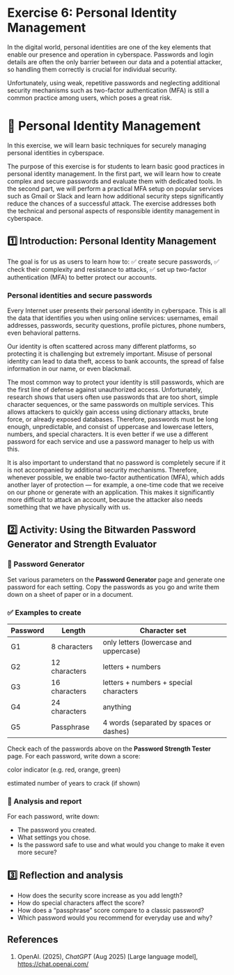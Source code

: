# Exercise 6: Personal Identity Management

In the digital world, personal identities are one of the key elements that enable our presence and operation in cyberspace. Passwords and login details are often the only barrier between our data and a potential attacker, so handling them correctly is crucial for individual security.

Unfortunately, using weak, repetitive passwords and neglecting additional security mechanisms such as two-factor authentication (MFA) is still a common practice among users, which poses a great risk.

# 🧪 Personal Identity Management

In this exercise, we will learn basic techniques for securely managing personal identities in cyberspace.

The purpose of this exercise is for students to learn basic good practices in personal identity management. In the first part, we will learn how to create complex and secure passwords and evaluate them with dedicated tools. In the second part, we will perform a practical MFA setup on popular services such as Gmail or Slack and learn how additional security steps significantly reduce the chances of a successful attack. The exercise addresses both the technical and personal aspects of responsible identity management in cyberspace.

## 1️⃣ Introduction: Personal Identity Management

The goal is for us as users to learn how to:
✅ create secure passwords,
✅ check their complexity and resistance to attacks,
✅ set up two-factor authentication (MFA) to better protect our accounts.

### Personal identities and secure passwords

Every Internet user presents their personal identity in cyberspace. This is all the data that identifies you when using online services: usernames, email addresses, passwords, security questions, profile pictures, phone numbers, even behavioral patterns.

Our identity is often scattered across many different platforms, so protecting it is challenging but extremely important. Misuse of personal identity can lead to data theft, access to bank accounts, the spread of false information in our name, or even blackmail.

The most common way to protect your identity is still passwords, which are the first line of defense against unauthorized access. Unfortunately, research shows that users often use passwords that are too short, simple character sequences, or the same passwords on multiple services. This allows attackers to quickly gain access using dictionary attacks, brute force, or already exposed databases. Therefore, passwords must be long enough, unpredictable, and consist of uppercase and lowercase letters, numbers, and special characters. It is even better if we use a different password for each service and use a password manager to help us with this.

It is also important to understand that no password is completely secure if it is not accompanied by additional security mechanisms. Therefore, whenever possible, we enable two-factor authentication (MFA), which adds another layer of protection — for example, a one-time code that we receive on our phone or generate with an application. This makes it significantly more difficult to attack an account, because the attacker also needs something that we have physically with us.

## 2️⃣ Activity: Using the Bitwarden Password Generator and Strength Evaluator

### 🔐 Password Generator

Set various parameters on the **Password Generator** page and generate one password for each setting.
Copy the passwords as you go and write them down on a sheet of paper or in a document.

### ✅ Examples to create

| Password | Length | Character set |
|------|--------------|-----------------------------------|
| G1 | 8 characters | only letters (lowercase and uppercase) |
| G2 | 12 characters | letters + numbers |
| G3 | 16 characters | letters + numbers + special characters |
| G4 | 24 characters | anything |
| G5 | Passphrase | 4 words (separated by spaces or dashes) |

Check each of the passwords above on the **Password Strength Tester** page.
For each password, write down a score:

color indicator (e.g. red, orange, green)

estimated number of years to crack (if shown)

### 📝 Analysis and report

For each password, write down:
- The password you created.
- What settings you chose.
- Is the password safe to use and what would you change to make it even more secure?

## 3️⃣ Reflection and analysis

- How does the security score increase as you add length?
- How do special characters affect the score?
- How does a “passphrase” score compare to a classic password?
- Which password would you recommend for everyday use and why?

## References

1. OpenAI. (2025), *ChatGPT* (Aug 2025) [Large language model], https://chat.openai.com/